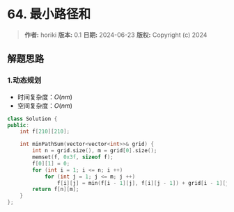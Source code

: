 # 64. 最小路径和

> **作者:** horiki
> **版本:** 0.1
> **日期:** 2024-06-23
> **版权:** Copyright (c) 2024

## 解题思路
### 1.动态规划

- 时间复杂度：$O(nm)$
- 空间复杂度：$O(nm)$

```C++
class Solution {
public:
    int f[210][210];

    int minPathSum(vector<vector<int>>& grid) {
        int n = grid.size(), m = grid[0].size();
        memset(f, 0x3f, sizeof f);
        f[0][1] = 0;
        for (int i = 1; i <= n; i ++)
            for (int j = 1; j <= m; j ++)
                f[i][j] = min(f[i - 1][j], f[i][j - 1]) + grid[i - 1][j - 1];
        return f[n][m];
    }
};
```